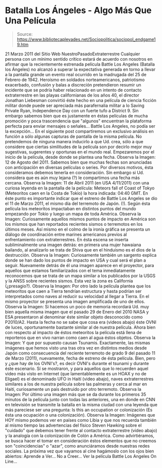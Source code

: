 # Batalla Los Ángeles - Algo Más Que Una Película

> Source: https://www.bibliotecapleyades.net/Sociopolitica/sociopol_endgame19.htm

21 Marzo 2011
del Sitio Web
NuestroPasadoExtraterrestre
Cualquier persona con un mínimo sentido crítico estará de acuerdo con
nosotros en afirmar que la recientemente estrenada película Battle Los
Angeles (Batalla los Ángeles) no alcanzó a superar la expectativa
generada en torno a llevar a la pantalla grande un evento real ocurrido en
la
madrugada del 25 de Febrero de 1942.
Heroísmo en soldados norteamericanos, patriotismo exacerbado, confusión y
balas a discreción pretendieron resumir un incidente que se podría haber
relacionado en un intento de contacto extraterrestre en las playas
californianas de los años 40, el director Jonathan Liebesman convirtió éste
hecho en una película de ciencia ficción militar donde puede ser apreciada
más parafernalia militar a lo Saving Private Ryan, Independence Day con un fuerte tufo a
District 9.
Sin embargo sabemos bien que es justamente en éstas
películas de mucha promoción y poca trascendencia que "algunos" encuentran
la plataforma perfecta para enviar mensajes o señales...
Battle Los
Angeles, no podía ser la excepción...
En el siguiente post compartiremos un exclusivo análisis en función a sólo
algunas capturas de pantalla de la misma película. No pretendemos de
ninguna manera inducirlo a que Ud. crea, sólo a que considere que ciertas
similitudes de la película son por decirlo mejor muy sugestivas, sugerentes
y oportunas en el mundo real.
Empezaremos por el inicio de la película, desde donde se plantea una fecha.
Observa la Imagen:
12 de Agosto del 2011.
Sabemos bien que muchas fechas son anunciadas con
anticipación
en diversas películas o series.
Por diversos motivos, ésta consideramos debemos tenerla en consideración.
Sin embargo si Ud.
considera que es aún muy lejana (?) le compartimos una fecha más cercana.
Observa la Imagen:
11 de Abril 2011 (en USA 4/11/2011) con una curiosa
leyenda en la pantalla de la película: Meteors fall of Coast of Tokyo (Meteoritos
caen en la Costa de Tokio) la hora indicada: 04:40 GMT.
En éste punto es
importante indicar que el estreno de Battle Los Angeles se dio el
11 de
Marzo 2011, el mismo día del terremoto de Japón. (!). Según ésta película
los meteoritos impactaban en distintos puntos del mundo empezando por Tokio
y luego un mapa de toda América.
Observa la Imagen:
Curiosamente aquellos mismos puntos de impacto en América
son los mismos que
han reportados recientes sismos o terremotos en los últimos meses.
Así mismo
en el colmo de la ironía gráfica se presenta un diálogo de coordinación
entre marines americanos previos al enfrentamiento con extraterrestres. En
ésta escena se inserta subliminalmente una imagen detrás:
en primera una
mujer hawaiana bailando, al analizarlo se trata de
Shiva que
en el hinduismo es el dios de la destrucción.
Observa la Imagen:
Curiosamente también un sargento explica donde se han dado
los puntos de impacto en USA y cual será el plan a seguir.
Nuevamente detrás de él una imagen aparece en el
proyector, para aquellos que estamos familiarizados con el tema
inmediatamente reconocemos que se trata de un mapa similar a los publicados
por la
USGS y la
ANSS sobre recientes sismos.
Esta vez la zona es California (¿presagio?).
Observa la Imagen:
Por otro lado la película plantea que los meteoritos que
caen a Tierra tendrían estructura y hasta podrían ser interpretados como
naves al reducir su velocidad al llegar a Tierra.
En el mismo proyector se
presenta una imagen amplificada de uno de ellos.
Observa la Imagen:
Si hacemos un poco de memoria recordará Ud. muy bien aquella
misma imagen que el pasado 29 de Enero del 2010 NASA y ESA presentaron al
denominar éste similar objeto desconocido como
P2010/A2.
Hasta la fecha no
se sabe que cosa era (videos abajo) éste OVNI de luces, oportunamente bastante similar
al de nuestra película.
Ahora bien con respecto al impacto de éstos
meteoritos la película está llena de reporteros que en vivo narran como caen
al agua éstos objetos.
Observa la Imagen:
Y que por supuesto causan Tsunamis.
Exactamente, las mismas imágenes que
hemos visto una tras otra vez en distintos medios desde
Japón como
consecuencia del reciente terremoto de grado 9 del pasado 11 de Marzo (2011),
nuevamente, fecha de estreno de ésta película.
Bien, pero y ¿que hay de los OVNI's?, es decir OVNI's durante el tsunami y durante éste escenario.
Sí se
mostraron, y para aquellos que lo recuerden aquel video más visto en Internet
(que lamentablemente es un HOAX y no de Eligael) es el denominado UFO in
Haití (video abajo), naves extraterrestres similares a los de nuestra
película sobre las palmeras y cerca al mar en Haití, curiosamente un país
destruido por otro terremoto.
Observa la Imagen:
Por último una imagen más que se da
durante los primeros 35 minutos de la película junto con todas las
anteriores, una en donde en CNN en televisión se transmite la batalla en la
misma ciudad con una leyenda que más pareciese ser una pregunta: Is this an
occupation or colonización (Es ésta una ocupación o una colonización).
Observa la Imagen:
Imágenes que HOY mismo podemos ver en
países como Libia y que nos recuerda también al mismo tiempo
las advertencias del físico Steven Hawking sobre el "cuidado" que debemos
tener frente al
contacto extraterrestre (video abajo) y la analogía con la colonización de
Colón a América.
Como advirtiéramos, se busca hacer el tomar en
consideración éstos elementos que no creemos son
"coincidencias" o "azar", como anunciáramos desde nuestras redes sociales.
La
próxima vez que vayamos al cine hagámoslo con los ojos bien abiertos:
Aprende a Ver... No a Creer...
Ver la película
Battle Los
Angeles
On Line...
